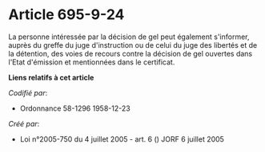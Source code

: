 # Article 695-9-24

La personne intéressée par la décision de gel peut également s'informer, auprès du greffe du juge d'instruction ou de celui
du juge des libertés et de la détention, des voies de recours contre la décision de gel ouvertes dans l'Etat d'émission et
mentionnées dans le certificat.

**Liens relatifs à cet article**

_Codifié par_:

  - Ordonnance 58-1296 1958-12-23

_Créé par_:

  - Loi n°2005-750 du 4 juillet 2005 - art. 6 () JORF 6 juillet 2005
